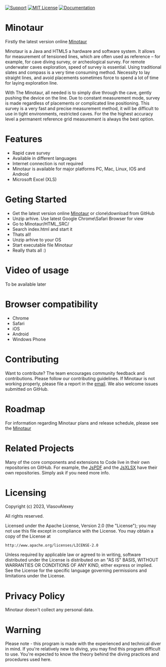 
[![Support](https://img.shields.io/badge/Support-Mail-brightgreen.svg?style=for-the-badge)](mailto:all3862000@mail.ru)
[![MIT License](https://img.shields.io/badge/License-Apache2.0-blue.svg?style=for-the-badge)](http://www.apache.org/licenses/LICENSE-2.0)
[![Documentation](https://img.shields.io/badge/Documentation-Facebook-brightgreen.svg?style=for-the-badge)](https://vlasovalexey.github.io/Minotaur/HTML_SRC/)

# Minotaur
Firstly the latest version online [Minotaur](https://vlasovalexey.github.io/Minotaur/HTML_SRC/)

Minotaur is a Java and HTML5 a hardware and software system. It allows for measurement of tensioned lines, which are often used as reference – for example, for cave diving survey, or archeological survey.
For remote underwater caves exploration, speed of survey is essential. Using traditional slates and compass is a very time consuming method. Necessity to lay straight lines, and avoid placements sometimes force to spend a lot of time for laying exploration line.

With The Minotaur, all needed is to simply dive through the cave, gently pushing the device on the line. Due to constant measurement mode, survey is made regardless of placements or complicated line positioning.
This survey is a very fast and precise measurement method, it will be difficult to use in tight environments, restricted caves. For the the highest accuracy level a permanent reference grid measurement is always the best option.

# Features
- Rapid cave survey
- Available in different languages
- Internet connection is not required
- Minotaur is available for major platforms PC, Mac, Linux, IOS and Android
- Microsoft Excel (XLS)

# Geting Started
- Get the latest version online [Minotaur](https://vlasovalexey.github.io/DiveProMe/HTML_SRC) or clone\download from GitHub
- Unzip arhive. Use latest Google Chrome\Safari Browser for view
- Go to Minotaur/HTML_SRC/
- Search index.html and start it
- Thats all!
- Unzip arhive to your OS
- Start executable file Minotaur
- Really thats all :)

# Video of usage
To be available later

# Browser compatibility
- Chrome
- Safari
- iOS
- Android
- Windows Phone

# Contributing
Want to contribute? The team encourages community feedback and contributions. Please follow our contributing guidelines.
If Minotaur is not working properly, please file a report in the [email](mailto:all3862000@mail.ru). We also welcome issues submitted on GitHub.

# Roadmap
For information regarding Minotaur plans and release schedule, please see the [Minotaur](https://github.com/VlasovAlexey/Minotaur)

# Related Projects
Many of the core components and extensions to Code live in their own repositories on GitHub. For example, the [JsPDF](https://github.com/MrRio/jsPDF) and the [JsXLSX](https://github.com/clarketm/js-xlsx) have their own repositories. Simply ask if you need more info.

# Licensing
Copyright (c) 2023, VlasovAlexey

All rights reserved.

Licensed under the Apache License, Version 2.0 (the "License");
you may not use this file except in compliance with the License.
You may obtain a copy of the License at

    http://www.apache.org/licenses/LICENSE-2.0

Unless required by applicable law or agreed to in writing, software
distributed under the License is distributed on an "AS IS" BASIS,
WITHOUT WARRANTIES OR CONDITIONS OF ANY KIND, either express or implied.
See the License for the specific language governing permissions and
limitations under the License.

# Privacy Policy
Minotaur doesn't collect any personal data. 

# Warning
Please note - this program is made with the experienced and technical diver in mind. If you're relatively new to diving, you may find this program difficult to use. You're expected to know the theory behind the diving practices and procedures used here.
